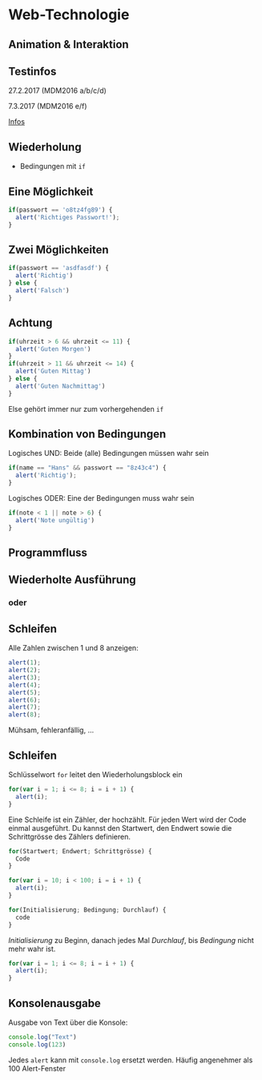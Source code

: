 # Web-Technologie

## Animation & Interaktion



## Testinfos

27.2.2017 (MDM2016 a/b/c/d)

7.3.2017 (MDM2016 e/f)

[Infos](tests/test01.html)



## Wiederholung

* Bedingungen mit `if`



## Eine Möglichkeit

```js
if(passwort == 'o8tz4fg89') {
  alert('Richtiges Passwort!');
}
```



## Zwei Möglichkeiten

```js
if(passwort == 'asdfasdf') {
  alert('Richtig')
} else {
  alert('Falsch')
}
```


## Achtung

```js
if(uhrzeit > 6 && uhrzeit <= 11) {
  alert('Guten Morgen')
}
if(uhrzeit > 11 && uhrzeit <= 14) {
  alert('Guten Mittag')
} else {
  alert('Guten Nachmittag')
}
```

Else gehört immer nur zum vorhergehenden `if`



## Kombination von Bedingungen

Logisches UND: Beide (alle) Bedingungen müssen wahr sein

```js
if(name == "Hans" && passwort == "8z43c4") {
  alert('Richtig');
}
```

Logisches ODER: Eine der Bedingungen muss wahr sein

```js
if(note < 1 || note > 6) {
  alert('Note ungültig')
}
```



## Programmfluss



## Wiederholte Ausführung
### oder
## Schleifen



Alle Zahlen zwischen 1 und 8 anzeigen:

```js
alert(1);
alert(2);
alert(3);
alert(4);
alert(5);
alert(6);
alert(7);
alert(8);
```

Mühsam, fehleranfällig, ...



## Schleifen

Schlüsselwort `for` leitet den Wiederholungsblock ein

```js
for(var i = 1; i <= 8; i = i + 1) {
  alert(i);
}
```



Eine Schleife ist ein Zähler, der hochzählt. Für jeden Wert wird der Code einmal ausgeführt. Du kannst den Startwert, den Endwert sowie die Schrittgrösse des Zählers definieren.

```js
for(Startwert; Endwert; Schrittgrösse) {
  Code
}
```

```js
for(var i = 10; i < 100; i = i + 1) {
  alert(i);
}
```


```js
for(Initialisierung; Bedingung; Durchlauf) {
  code
}
```

_Initialisierung_ zu Beginn, danach jedes Mal _Durchlauf_, bis _Bedingung_ nicht mehr wahr ist.

```js
for(var i = 1; i <= 8; i = i + 1) {
  alert(i);
}
```



## Konsolenausgabe

Ausgabe von Text über die Konsole:

```js
console.log("Text")
console.log(123)
```

Jedes `alert` kann mit `console.log` ersetzt werden. Häufig angenehmer als 100 Alert-Fenster
